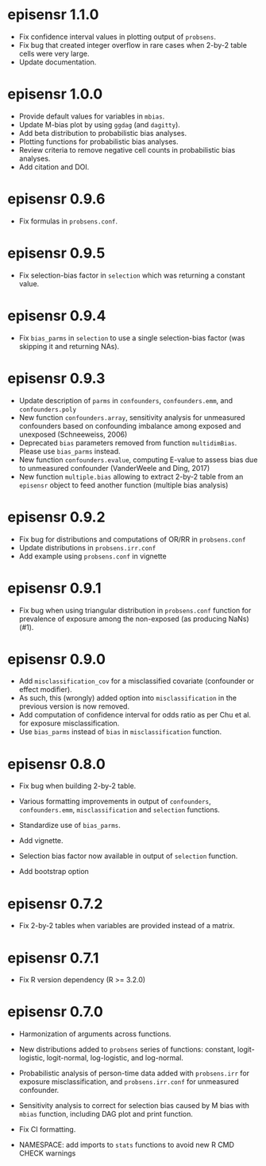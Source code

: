 # episensr 1.1.0
- Fix confidence interval values in plotting output of `probsens`.
- Fix bug that created integer overflow in rare cases when 2-by-2 table cells
  were very large.
- Update documentation.

# episensr 1.0.0
- Provide default values for variables in `mbias`.
- Update M-bias plot by using `ggdag` (and `dagitty`).
- Add beta distribution to probabilistic bias analyses.
- Plotting functions for probabilistic bias analyses.
- Review criteria to remove negative cell counts in probabilistic bias analyses.
- Add citation and DOI.

# episensr 0.9.6
- Fix formulas in `probsens.conf`.

# episensr 0.9.5
- Fix selection-bias factor in `selection` which was returning a constant value.

# episensr 0.9.4
- Fix `bias_parms` in `selection` to use a single selection-bias factor (was
  skipping it and returning NAs).

# episensr 0.9.3
- Update description of `parms` in `confounders`, `confounders.emm`, and
  `confounders.poly`
- New function `confounders.array`, sensitivity analysis for unmeasured
  confounders based on confounding imbalance among exposed and unexposed
  (Schneeweiss, 2006)
- Deprecated `bias` parameters removed from function `multidimBias`. Please use
  `bias_parms` instead.
- New function `confounders.evalue`, computing E-value to assess bias due to
  unmeasured confounder (VanderWeele and Ding, 2017)
- New function `multiple.bias` allowing to extract 2-by-2 table from an
  `episensr` object to feed another function (multiple bias analysis)

# episensr 0.9.2
- Fix bug for distributions and computations of OR/RR in `probsens.conf`
- Update distributions in `probsens.irr.conf`
- Add example using `probsens.conf` in vignette

# episensr 0.9.1
- Fix bug when using triangular distribution in `probsens.conf` function for
  prevalence of exposure among the non-exposed (as producing NaNs) (#1).

# episensr 0.9.0

- Add `misclassification_cov` for a misclassified covariate (confounder or
  effect modifier).
- As such, this (wrongly) added option into `misclassification` in the previous
  version is now removed.
- Add computation of confidence interval for odds ratio as per Chu et al. for
  exposure misclassification.
- Use `bias_parms` instead of `bias` in `misclassification` function.

# episensr 0.8.0

- Fix bug when building 2-by-2 table.

- Various formatting improvements in output of `confounders`, `confounders.emm`,
  `misclassification` and `selection` functions.
- Standardize use of `bias_parms`.

- Add vignette.

- Selection bias factor now available in output of `selection` function.
- Add bootstrap option

# episensr 0.7.2

- Fix 2-by-2 tables when variables are provided instead of a matrix.

# episensr 0.7.1

- Fix R version dependency (R >= 3.2.0)

# episensr 0.7.0

- Harmonization of arguments across functions.

- New distributions added to `probsens` series of functions: constant,
logit-logistic, logit-normal, log-logistic, and log-normal.

- Probabilistic analysis of person-time data added with `probsens.irr` for
exposure misclassification, and `probsens.irr.conf` for unmeasured confounder.

- Sensitivity analysis to correct for selection bias caused by M bias with
`mbias` function, including DAG plot and print function.

- Fix CI formatting.

- NAMESPACE: add imports to `stats` functions to avoid new R CMD CHECK warnings
